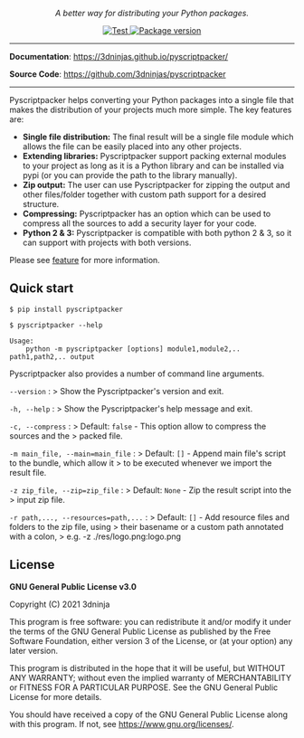 <p align="center">
    <em>A better way for distributing your Python packages.</em>
</p>
<p align="center">
    <a href="https://github.com/3dninjas/pyscriptpacker/actions/workflows/unittests.yaml" target="_blank">
        <img src="https://github.com/3dninjas/pyscriptpacker/actions/workflows/unittests.yaml/badge.svg" alt="Test">
    </a>
    <a href="https://pypi.org/project/pyscriptpacker/" target="_blank">
        <img src="https://img.shields.io/pypi/v/pyscriptpacker?color=%2334D058&label=pypi%20package" alt="Package version">
    </a>
</p>

---

**Documentation**: <a href="https://3dninjas.github.io/pyscriptpacker/" target="_blank">https://3dninjas.github.io/pyscriptpacker/</a>

**Source Code**: <a href="https://github.com/3dninjas/pyscriptpacker" target="_blank">https://github.com/3dninjas/pyscriptpacker</a>

---

Pyscriptpacker helps converting your Python packages into a single file that makes the distribution of your projects much more simple.
The key features are:

- **Single file distribution:** The final result will be a single file module which allows the file can be easily placed into any other projects.
- **Extending libraries:** Pyscriptpacker support packing external modules to your project as long as it is a Python library and can be installed via pypi (or you can provide the path to the library manually).
- **Zip output:** The user can use Pyscriptpacker for zipping the output and other files/folder together with custom path support for a desired structure.
- **Compressing:** Pyscriptpacker has an option which can be used to compress all the sources to add a security layer for your code.
- **Python 2 & 3:** Pyscriptpacker is compatible with both python 2 & 3, so it can support with projects with both versions.

Please see [feature](/features) for more information.

## Quick start

``` console
$ pip install pyscriptpacker

$ pyscriptpacker --help

Usage:
    python -m pyscriptpacker [options] module1,module2,.. path1,path2,.. output
```

Pyscriptpacker also provides a number of command line arguments.

`--version` 
:   > Show the Pyscriptpacker's version and exit.

`-h, --help`
:   > Show the Pyscriptpacker's help message and exit.

`-c, --compress`
:   > Default: `false` - This option allow to compress the sources and the
    > packed file.

`-m main_file, --main=main_file`
:   > Default: `[]` - Append main file's script to the bundle, which allow it
    > to be executed whenever we import the result file.

`-z zip_file, --zip=zip_file`
:   > Default: `None` - Zip the result script into the 
    > input zip file.

`-r path,..., --resources=path,...`
:   > Default: `[]` - Add resource files and folders to the zip file, using 
    > their basename or a custom path annotated with a colon, 
    > e.g. -z ./res/logo.png:logo.png

## License

**GNU General Public License v3.0**

Copyright (C) 2021 3dninja

This program is free software: you can redistribute it and/or modify
it under the terms of the GNU General Public License as published by
the Free Software Foundation, either version 3 of the License, or
(at your option) any later version.

This program is distributed in the hope that it will be useful,
but WITHOUT ANY WARRANTY; without even the implied warranty of
MERCHANTABILITY or FITNESS FOR A PARTICULAR PURPOSE.  See the
GNU General Public License for more details.

You should have received a copy of the GNU General Public License
along with this program.  If not, see <https://www.gnu.org/licenses/>.
